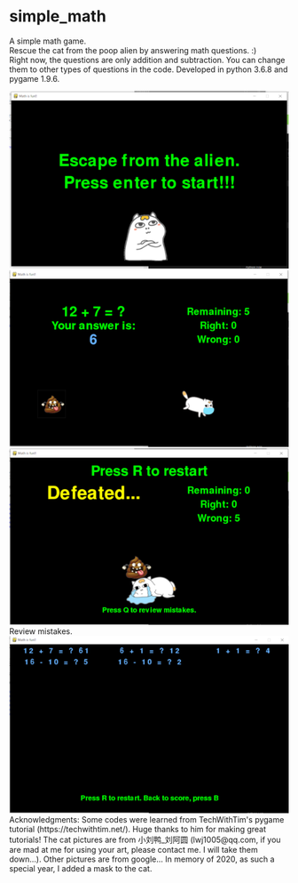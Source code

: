 # simple_math
 A simple math game.  
 Rescue the cat from the poop alien by answering math questions. :)  
 Right now, the questions are only addition and subtraction. You can change them to other types of questions in the code. Developed in python 3.6.8 and pygame 1.9.6.  
 
 <img src="readme_img/1.png">  
 <img src="readme_img/2.png">  
 <img src="readme_img/3.png">  
 Review mistakes.  
 <img src="readme_img/4.png">  
 Acknowledgments: Some codes were learned from TechWithTim's pygame tutorial (https://techwithtim.net/). Huge thanks to him for making great tutorials! The cat pictures are from 小刘鸭_刘阿圆 (lwj1005@qq.com, if you are mad at me for using your art, please contact me. I will take them down...). Other pictures are from google... In memory of 2020, as such a special year, I added a mask to the cat.  

